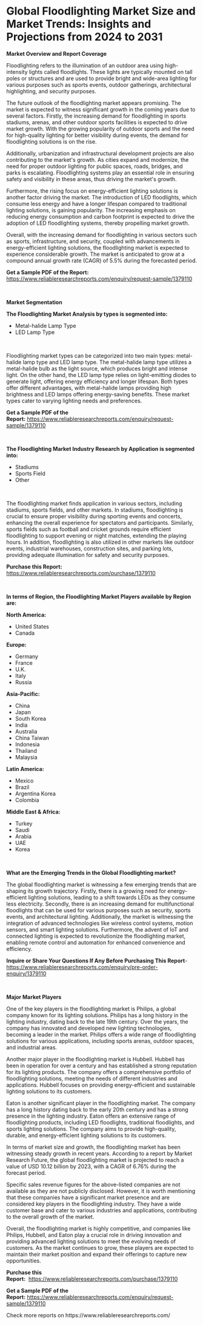 <p><h1>Global Floodlighting Market Size and Market Trends: Insights and Projections from 2024 to 2031</h1></p><p><strong>Market Overview and Report Coverage</strong></p>
<p><p>Floodlighting refers to the illumination of an outdoor area using high-intensity lights called floodlights. These lights are typically mounted on tall poles or structures and are used to provide bright and wide-area lighting for various purposes such as sports events, outdoor gatherings, architectural highlighting, and security purposes.</p><p>The future outlook of the floodlighting market appears promising. The market is expected to witness significant growth in the coming years due to several factors. Firstly, the increasing demand for floodlighting in sports stadiums, arenas, and other outdoor sports facilities is expected to drive market growth. With the growing popularity of outdoor sports and the need for high-quality lighting for better visibility during events, the demand for floodlighting solutions is on the rise.</p><p>Additionally, urbanization and infrastructural development projects are also contributing to the market's growth. As cities expand and modernize, the need for proper outdoor lighting for public spaces, roads, bridges, and parks is escalating. Floodlighting systems play an essential role in ensuring safety and visibility in these areas, thus driving the market's growth.</p><p>Furthermore, the rising focus on energy-efficient lighting solutions is another factor driving the market. The introduction of LED floodlights, which consume less energy and have a longer lifespan compared to traditional lighting solutions, is gaining popularity. The increasing emphasis on reducing energy consumption and carbon footprint is expected to drive the adoption of LED floodlighting systems, thereby propelling market growth.</p><p>Overall, with the increasing demand for floodlighting in various sectors such as sports, infrastructure, and security, coupled with advancements in energy-efficient lighting solutions, the floodlighting market is expected to experience considerable growth. The market is anticipated to grow at a compound annual growth rate (CAGR) of 5.5% during the forecasted period.</p></p>
<p><strong>Get a Sample PDF of the Report:</strong> <a href="https://www.reliableresearchreports.com/enquiry/request-sample/1379110">https://www.reliableresearchreports.com/enquiry/request-sample/1379110</a></p>
<p>&nbsp;</p>
<p><strong>Market Segmentation</strong></p>
<p><strong>The Floodlighting Market Analysis by types is segmented into:</strong></p>
<p><ul><li>Metal-halide Lamp Type</li><li>LED Lamp Type</li></ul></p>
<p>&nbsp;</p>
<p><p>Floodlighting market types can be categorized into two main types: metal-halide lamp type and LED lamp type. The metal-halide lamp type utilizes a metal-halide bulb as the light source, which produces bright and intense light. On the other hand, the LED lamp type relies on light-emitting diodes to generate light, offering energy efficiency and longer lifespan. Both types offer different advantages, with metal-halide lamps providing high brightness and LED lamps offering energy-saving benefits. These market types cater to varying lighting needs and preferences.</p></p>
<p><strong>Get a Sample PDF of the Report:</strong>&nbsp;<a href="https://www.reliableresearchreports.com/enquiry/request-sample/1379110">https://www.reliableresearchreports.com/enquiry/request-sample/1379110</a></p>
<p>&nbsp;</p>
<p><strong>The Floodlighting Market Industry Research by Application is segmented into:</strong></p>
<p><ul><li>Stadiums</li><li>Sports Field</li><li>Other</li></ul></p>
<p>&nbsp;</p>
<p><p>The floodlighting market finds application in various sectors, including stadiums, sports fields, and other markets. In stadiums, floodlighting is crucial to ensure proper visibility during sporting events and concerts, enhancing the overall experience for spectators and participants. Similarly, sports fields such as football and cricket grounds require efficient floodlighting to support evening or night matches, extending the playing hours. In addition, floodlighting is also utilized in other markets like outdoor events, industrial warehouses, construction sites, and parking lots, providing adequate illumination for safety and security purposes.</p></p>
<p><strong>Purchase this Report:</strong>&nbsp; <a href="https://www.reliableresearchreports.com/purchase/1379110">https://www.reliableresearchreports.com/purchase/1379110</a></p>
<p>&nbsp;</p>
<p><strong>In terms of Region, the Floodlighting Market Players available by Region are:</strong></p>
<p>
    <p> <strong> North America: </strong>
        <ul>
            <li>United States</li>
            <li>Canada</li>
        </ul>
        </p> 
    <p> <strong> Europe: </strong>
        <ul>
            <li>Germany</li>
            <li>France</li>
            <li>U.K.</li>
            <li>Italy</li>
            <li>Russia</li>
        </ul>
        </p> 
    <p> <strong> Asia-Pacific: </strong>
        <ul>
            <li>China</li>
            <li>Japan</li>
            <li>South Korea</li>
            <li>India</li>
            <li>Australia</li>
            <li>China Taiwan</li>
            <li>Indonesia</li>
            <li>Thailand</li>
            <li>Malaysia</li>
        </ul>
        </p> 
    <p> <strong> Latin America: </strong>
        <ul>
            <li>Mexico</li>
            <li>Brazil</li>
            <li>Argentina Korea</li>
            <li>Colombia</li>
        </ul>
        </p> 
    <p> <strong> Middle East & Africa: </strong>
        <ul>
            <li>Turkey</li>
            <li>Saudi</li>
            <li>Arabia</li>
            <li>UAE</li>
            <li>Korea</li>
        </ul>
    </p>
    </p>
<p>&nbsp;</p>
<p><strong>What are the Emerging Trends in the Global Floodlighting market?</strong></p>
<p><p>The global floodlighting market is witnessing a few emerging trends that are shaping its growth trajectory. Firstly, there is a growing need for energy-efficient lighting solutions, leading to a shift towards LEDs as they consume less electricity. Secondly, there is an increasing demand for multifunctional floodlights that can be used for various purposes such as security, sports events, and architectural lighting. Additionally, the market is witnessing the integration of advanced technologies like wireless control systems, motion sensors, and smart lighting solutions. Furthermore, the advent of IoT and connected lighting is expected to revolutionize the floodlighting market, enabling remote control and automation for enhanced convenience and efficiency.</p></p>
<p><strong>Inquire or Share Your Questions If Any Before Purchasing This Report</strong>- <a href="https://www.reliableresearchreports.com/enquiry/pre-order-enquiry/1379110">https://www.reliableresearchreports.com/enquiry/pre-order-enquiry/1379110</a></p>
<p>&nbsp;</p>
<p><strong>Major Market Players</strong></p>
<p><p>One of the key players in the floodlighting market is Philips, a global company known for its lighting solutions. Philips has a long history in the lighting industry, dating back to the late 19th century. Over the years, the company has innovated and developed new lighting technologies, becoming a leader in the market. Philips offers a wide range of floodlighting solutions for various applications, including sports arenas, outdoor spaces, and industrial areas.</p><p>Another major player in the floodlighting market is Hubbell. Hubbell has been in operation for over a century and has established a strong reputation for its lighting products. The company offers a comprehensive portfolio of floodlighting solutions, meeting the needs of different industries and applications. Hubbell focuses on providing energy-efficient and sustainable lighting solutions to its customers.</p><p>Eaton is another significant player in the floodlighting market. The company has a long history dating back to the early 20th century and has a strong presence in the lighting industry. Eaton offers an extensive range of floodlighting products, including LED floodlights, traditional floodlights, and sports lighting solutions. The company aims to provide high-quality, durable, and energy-efficient lighting solutions to its customers.</p><p>In terms of market size and growth, the floodlighting market has been witnessing steady growth in recent years. According to a report by Market Research Future, the global floodlighting market is projected to reach a value of USD 10.12 billion by 2023, with a CAGR of 6.76% during the forecast period.</p><p>Specific sales revenue figures for the above-listed companies are not available as they are not publicly disclosed. However, it is worth mentioning that these companies have a significant market presence and are considered key players in the floodlighting industry. They have a wide customer base and cater to various industries and applications, contributing to the overall growth of the market.</p><p>Overall, the floodlighting market is highly competitive, and companies like Philips, Hubbell, and Eaton play a crucial role in driving innovation and providing advanced lighting solutions to meet the evolving needs of customers. As the market continues to grow, these players are expected to maintain their market position and expand their offerings to capture new opportunities.</p></p>
<p><strong>Purchase this Report:</strong>&nbsp;&nbsp;<a href="https://www.reliableresearchreports.com/purchase/1379110">https://www.reliableresearchreports.com/purchase/1379110</a></p>
<p></p>
<p><strong>Get a Sample PDF of the Report:</strong>&nbsp;<a href="https://www.reliableresearchreports.com/enquiry/request-sample/1379110">https://www.reliableresearchreports.com/enquiry/request-sample/1379110</a></p>
<p>Check more reports on https://www.reliableresearchreports.com/</p>
